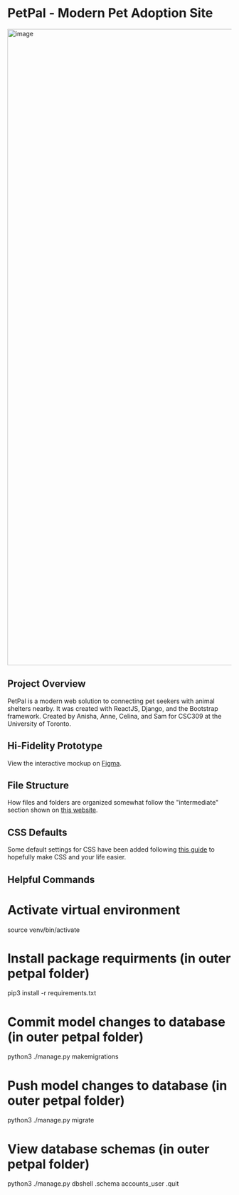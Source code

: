 # PetPal - Modern Pet Adoption Site

<img width="1432" alt="image" src="https://github.com/monomedio/PetPal/assets/94577880/57389e99-d08f-4bc2-bc33-aa9293b069fc">

## Project Overview

PetPal is a modern web solution to connecting pet seekers with animal shelters nearby. It was created with ReactJS, Django, and the Bootstrap framework. Created by Anisha, Anne, Celina, and Sam for CSC309 at the University of Toronto.

## Hi-Fidelity Prototype

View the interactive mockup on [Figma](https://www.figma.com/file/ZKIdWAghaEeyAz2GkyuE6M/PetPal-Prototype?type=design&node-id=33%3A2&mode=design&t=0D3J9f4paZh4kcy2-1).

## File Structure

How files and folders are organized somewhat follow the "intermediate" section shown on [this website](https://blog.webdevsimplified.com/2022-07/react-folder-structure/).

## CSS Defaults

Some default settings for CSS have been added following [this guide](https://www.joshwcomeau.com/css/custom-css-reset/) to hopefully make CSS and your life easier.

## Helpful Commands

# Activate virtual environment
source venv/bin/activate 
# Install package requirments (in outer petpal folder)
pip3 install -r requirements.txt
# Commit model changes to database (in outer petpal folder)
python3 ./manage.py makemigrations
# Push model changes to database (in outer petpal folder)
python3 ./manage.py migrate
# View database schemas (in outer petpal folder)
python3 ./manage.py dbshell
.schema accounts_user
.quit